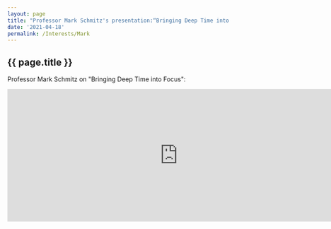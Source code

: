 ```yaml
---
layout: page
title: "Professor Mark Schmitz's presentation:“Bringing Deep Time into Focus:Opportunities and Challenges for Radioisotopic Dating and Time Scale Calibration”"  
date: '2021-04-18'
permalink: /Interests/Mark
---
```


## {{ page.title }}

Professor Mark Schmitz on "Bringing Deep Time into Focus":

<iframe width="770px" height="300px" src="https://www.youtube.com/embed/dzkjP84kvfI" title="YouTube video player" frameborder="0" allow="accelerometer; autoplay; clipboard-write; encrypted-media; gyroscope; picture-in-picture" allowfullscreen></iframe>
